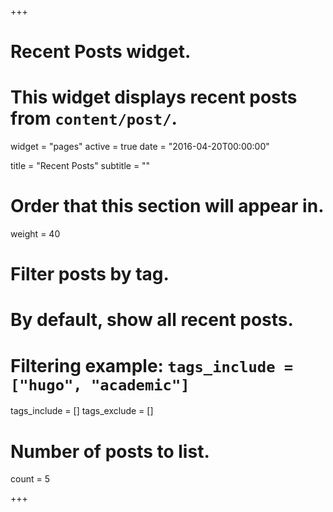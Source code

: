 +++
# Recent Posts widget.
# This widget displays recent posts from `content/post/`.
widget = "pages"
active = true
date = "2016-04-20T00:00:00"

title = "Recent Posts"
subtitle = ""

# Order that this section will appear in.
weight = 40

# Filter posts by tag.
#  By default, show all recent posts.
#  Filtering example: `tags_include = ["hugo", "academic"]`
tags_include = []
tags_exclude = []

# Number of posts to list.
count = 5

+++

